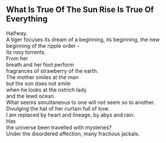 What Is True Of The Sun Rise Is True Of Everything
--------------------------------------------------
Halfway.  
A tiger focuses its dream of a beginning, its beginning, the new  
beginning of the ripple order -  
its rosy torrents.  
From her  
breath and her foot perform  
fragrances of strawberry of the earth.  
The mother smiles at the man  
but the son does not smile  
when he looks at the ostrich lady  
and the lewd ocean.  
What seems simultaneous to one will not seem so to another.  
Divulging the hat of her curtain full of love.  
I am replaced by heart and lineage, by abys and rain.  
Has  
the universe been travelled with mysteries?  
Under the disordered affection, many fractious jackals.  
